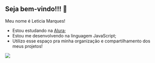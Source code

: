 ## Seja bem-vindo!!! 💋

Meu nome é Leticia Marques!

- Estou estudando na [Alura](https://www.alura.com.br/);
- Estou me desenvolvendo na linguagem JavaScript;
- Utilizo esse espaço pra minha organização e compartilhamento dos meus projetos!

![](https://media1.tenor.com/m/5UIkf-nJqO8AAAAC/kiss-es.gif)
